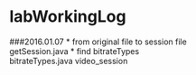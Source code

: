 labWorkingLog
=====
###2016.01.07
		* from original file to session file<br>
		getSession.java
		* find bitrateTypes <br>
		bitrateTypes.java video_session
